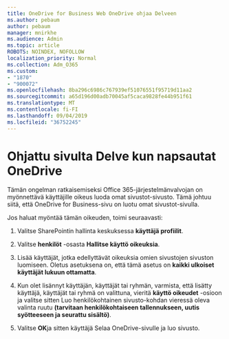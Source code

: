 ```yaml
---
title: OneDrive for Business Web OneDrive ohjaa Delveen
ms.author: pebaum
author: pebaum
manager: mnirkhe
ms.audience: Admin
ms.topic: article
ROBOTS: NOINDEX, NOFOLLOW
localization_priority: Normal
ms.collection: Adm_O365
ms.custom:
- "1870"
- "900072"
ms.openlocfilehash: 8ba296c6986c767939ef51076551f95719d11aa2
ms.sourcegitcommit: a65d196d00adb70045af5caca9828fe44b951f61
ms.translationtype: MT
ms.contentlocale: fi-FI
ms.lasthandoff: 09/04/2019
ms.locfileid: "36752245"
---
```

# <a name="redirected-to-delve-after-you-click-onedrive"></a>Ohjattu sivulta Delve kun napsautat OneDrive

Tämän ongelman ratkaisemiseksi Office 365-järjestelmänvalvojan on myönnettävä käyttäjille oikeus luoda omat sivustot-sivusto. Tämä johtuu siitä, että OneDrive for Business-sivu on luotu omat sivustot-sivulla.

Jos haluat myöntää tämän oikeuden, toimi seuraavasti:

1. Valitse SharePointin hallinta keskuksessa **käyttäjä profiilit**.

2. Valitse **henkilöt** -osasta **Hallitse käyttö oikeuksia**.

3. Lisää käyttäjät, jotka edellyttävät oikeuksia omien sivustojen sivuston luomiseen. Oletus asetuksena on, että tämä asetus on **kaikki ulkoiset käyttäjät lukuun ottamatta**.

4. Kun olet lisännyt käyttäjän, käyttäjät tai ryhmän, varmista, että lisätty käyttäjä, käyttäjät tai ryhmä on valittuna, vieritä **käyttö oikeudet** -osioon ja valitse sitten Luo henkilökohtainen sivusto-kohdan vieressä oleva valinta ruutu **(tarvitaan henkilökohtaiseen tallennukseen, uutis syötteeseen ja seurattu sisältö)**.

5. Valitse **OK**ja sitten käyttäjä Selaa OneDrive-sivulle ja luo sivusto.
